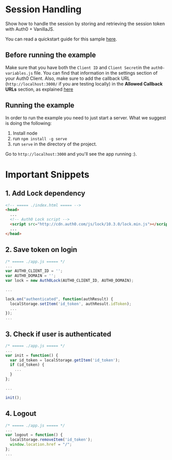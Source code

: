 # Session Handling

Show how to handle the session by storing and retrieving the session token with Auth0 + VanillaJS.

You can read a quickstart guide for this sample [here](https://auth0.com/docs/quickstart/spa/vanillajs/03-session-handling).

## Before running the example

Make sure that you have both the `Client ID` and `Client Secret`in the `auth0-variables.js` file. You can find that information in the settings section of your Auth0 Client. Also, make sure to add the callback URL (`http://localhost:3000/` if you are testing locally) in the **Allowed Callback URLs** section, as explained [here](https://auth0.com/docs/quickstart/spa/vanillajs/01-login#before-starting)

## Running the example

In order to run the example you need to just start a server. What we suggest is doing the following:

1. Install node
2. run `npm install -g serve`
3. run `serve` in the directory of the project.

Go to `http://localhost:3000` and you'll see the app running :).

# Important Snippets

## 1. Add Lock dependency
```html
<!-- ===== ./index.html ===== -->
<head>
  ...
  <!-- Auth0 Lock script -->
  <script src="http://cdn.auth0.com/js/lock/10.3.0/lock.min.js"></script>
  ...
</head>
```

## 2. Save token on login
```javascript
/* ===== ./app.js ===== */
...
var AUTH0_CLIENT_ID = '';
var AUTH0_DOMAIN = '';
var lock = new Auth0Lock(AUTH0_CLIENT_ID, AUTH0_DOMAIN);

...

lock.on("authenticated", function(authResult) {
  localStorage.setItem('id_token', authResult.idToken);
  ...
});
...
```

## 3. Check if user is authenticated
```javascript
/* ===== ./app.js ===== */
...
var init = function() {
  var id_token = localStorage.getItem('id_token');
  if (id_token) {
    ...
  }
};

...

init();
```

## 4. Logout
```javascript
/* ===== ./app.js ===== */
...
var logout = function() {
  localStorage.removeItem('id_token');
  window.location.href = "/";
};
...
```
